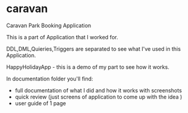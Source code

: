 # caravan
Caravan Park Booking Application

This is a part of Application that I worked for.

DDL,DML,Quieries,Triggers are separated to see what I've used in this Application.

HappyHolidayApp - this is a demo of my part to see how it works. 

In documentation folder you'll find:
- full documentation of what I did and how it works with screenshots 
- quick review (just screens of application to come up with the idea )
- user guide of 1 page
